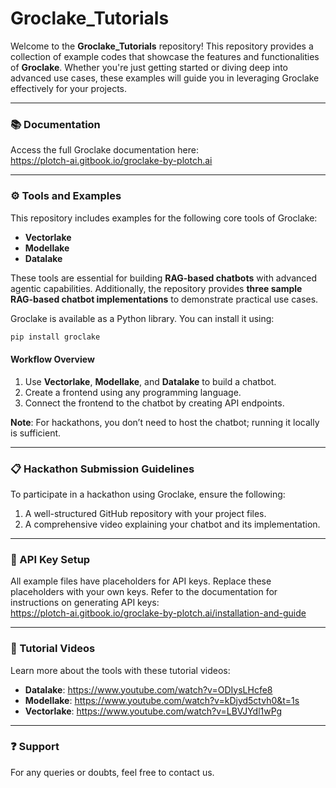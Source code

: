 # Groclake_Tutorials

Welcome to the **Groclake_Tutorials** repository! This repository provides a collection of example codes that showcase the features and functionalities of **Groclake**. Whether you're just getting started or diving deep into advanced use cases, these examples will guide you in leveraging Groclake effectively for your projects.

---

### 📚 Documentation
Access the full Groclake documentation here:  
https://plotch-ai.gitbook.io/groclake-by-plotch.ai

---

### ⚙️ Tools and Examples
This repository includes examples for the following core tools of Groclake:
- **Vectorlake**
- **Modellake**
- **Datalake**

These tools are essential for building **RAG-based chatbots** with advanced agentic capabilities. Additionally, the repository provides **three sample RAG-based chatbot implementations** to demonstrate practical use cases.

Groclake is available as a Python library. You can install it using:
```bash
pip install groclake
```

#### Workflow Overview
1. Use **Vectorlake**, **Modellake**, and **Datalake** to build a chatbot.
2. Create a frontend using any programming language.
3. Connect the frontend to the chatbot by creating API endpoints.

**Note**: For hackathons, you don’t need to host the chatbot; running it locally is sufficient.

---

### 📋 Hackathon Submission Guidelines
To participate in a hackathon using Groclake, ensure the following:
1. A well-structured GitHub repository with your project files.
2. A comprehensive video explaining your chatbot and its implementation.

---

### 🔑 API Key Setup
All example files have placeholders for API keys. Replace these placeholders with your own keys. Refer to the documentation for instructions on generating API keys:  
https://plotch-ai.gitbook.io/groclake-by-plotch.ai/installation-and-guide

---

### 🎥 Tutorial Videos
Learn more about the tools with these tutorial videos:
- **Datalake**: https://www.youtube.com/watch?v=ODIysLHcfe8
- **Modellake**: https://www.youtube.com/watch?v=kDjyd5ctvh0&t=1s
- **Vectorlake**: https://www.youtube.com/watch?v=LBVJYdl1wPg

---

### ❓ Support
For any queries or doubts, feel free to contact us.
```
